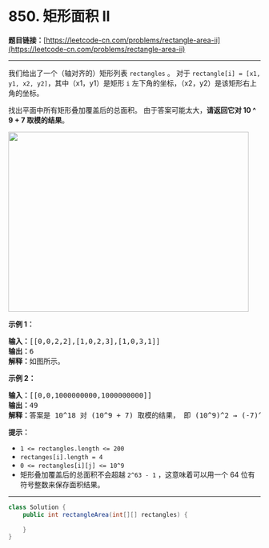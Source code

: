 # 850. 矩形面积 II

**题目链接：**[https://leetcode-cn.com/problems/rectangle-area-ii](https://leetcode-cn.com/problems/rectangle-area-ii)

---

<div class="content__1Y2H">
 <div class="notranslate">
  <p>我们给出了一个（轴对齐的）矩形列表&nbsp;<code>rectangles</code>&nbsp;。 对于&nbsp;<code>rectangle[i] = [x1, y1, x2, y2]</code>，其中（x1，y1）是矩形&nbsp;<code>i</code>&nbsp;左下角的坐标，（x2，y2）是该矩形右上角的坐标。</p> 
  <p>找出平面中所有矩形叠加覆盖后的总面积。 由于答案可能太大，<strong>请返回它对 10 ^ 9 + 7 取模的结果</strong>。</p> 
  <p><img style="height: 360px; width: 480px;" src="/uploads/2018/06/06/rectangle_area_ii_pic.png" alt=""></p> 
  <p><strong>示例 1：</strong></p> 
  <pre class="language-text"><strong>输入：</strong>[[0,0,2,2],[1,0,2,3],[1,0,3,1]]
<strong>输出：</strong>6
<strong>解释：</strong>如图所示。
</pre> 
  <p><strong>示例 2：</strong></p> 
  <pre class="language-text"><strong>输入：</strong>[[0,0,1000000000,1000000000]]
<strong>输出：</strong>49
<strong>解释：</strong>答案是 10^18 对 (10^9 + 7) 取模的结果， 即 (10^9)^2 → (-7)^2 = 49 。
</pre> 
  <p><strong>提示：</strong></p> 
  <ul> 
   <li><code>1 &lt;= rectangles.length &lt;= 200</code></li> 
   <li><code>rectanges[i].length = 4</code></li> 
   <li><code>0 &lt;= rectangles[i][j] &lt;= 10^9</code></li> 
   <li>矩形叠加覆盖后的总面积不会超越&nbsp;<code>2^63 - 1</code>&nbsp;，这意味着可以用一个&nbsp;64 位有符号整数来保存面积结果。</li> 
  </ul> 
 </div>
</div>

---

```java
class Solution {
    public int rectangleArea(int[][] rectangles) {
        
    }
}
```